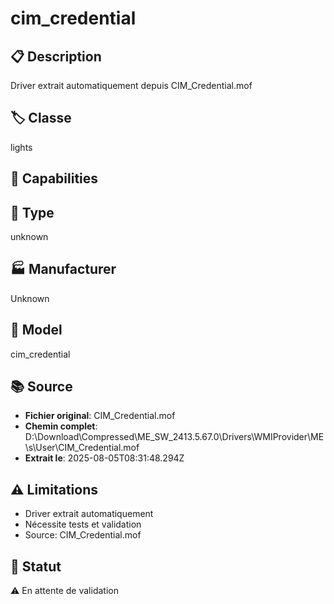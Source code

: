 # cim_credential

## 📋 Description
Driver extrait automatiquement depuis CIM_Credential.mof

## 🏷️ Classe
lights

## 🔧 Capabilities


## 📡 Type
unknown

## 🏭 Manufacturer
Unknown

## 📱 Model
cim_credential

## 📚 Source
- **Fichier original**: CIM_Credential.mof
- **Chemin complet**: D:\Download\Compressed\ME_SW_2413.5.67.0\Drivers\WMIProvider\ME\s\User\CIM_Credential.mof
- **Extrait le**: 2025-08-05T08:31:48.294Z

## ⚠️ Limitations
- Driver extrait automatiquement
- Nécessite tests et validation
- Source: CIM_Credential.mof

## 🚀 Statut
⚠️ En attente de validation
